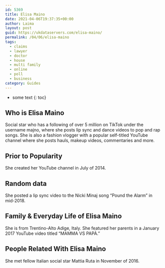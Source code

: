 ```yaml
---
id: 5369
title: Elisa Maino
date: 2021-04-06T19:37:35+00:00
author: Laima
layout: post
guid: https://ukdataservers.com/elisa-maino/
permalink: /04/06/elisa-maino
tags:
  - claims
  - lawyer
  - doctor
  - house
  - multi family
  - online
  - poll
  - business
category: Guides
---
```


* some text
{: toc}


## Who is Elisa Maino
                  
                  
                  
Social star who has a following of over 5 million on TikTok under the username majno, where she posts lip sync and dance videos to pop and rap songs. She is also a fashion vlogger with a popular self-titled YouTube channel where she posts hauls, makeup videos, commentaries and more. 
                  
              
            
              
            
                
                
                
## Prior to Popularity
                  
                  
                  
She created her YouTube channel in July of 2014. 
                  
              
            
              
            
                
                
                
## Random data
                  
                  
                  
She posted a lip sync video to the Nicki Minaj song &#8220;Pound the Alarm&#8221; in mid-2018. 
                  
              
            
              
            
                
                
                
## Family & Everyday Life of Elisa Maino
                  
                  
                  
She is from Trentino-Alto Adige, Italy. She featured her parents in a January 2017 YouTube video titled &#8220;MAMMA VS PAPÀ.&#8221; 
                  
              
            
              
            
                
                
                
## People Related With Elisa Maino
                  
                  
                  
She met fellow Italian social star Mattia Ruta in November of 2016. 
                  
              
            
              
            
                
              
            
              
              
            
            
              
            
          
          
          